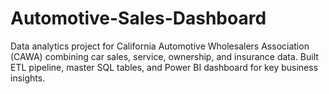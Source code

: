 # Automotive-Sales-Dashboard
Data analytics project for California Automotive Wholesalers Association (CAWA) combining car sales, service, ownership, and insurance data. Built ETL pipeline, master SQL tables, and Power BI dashboard for key business insights.
